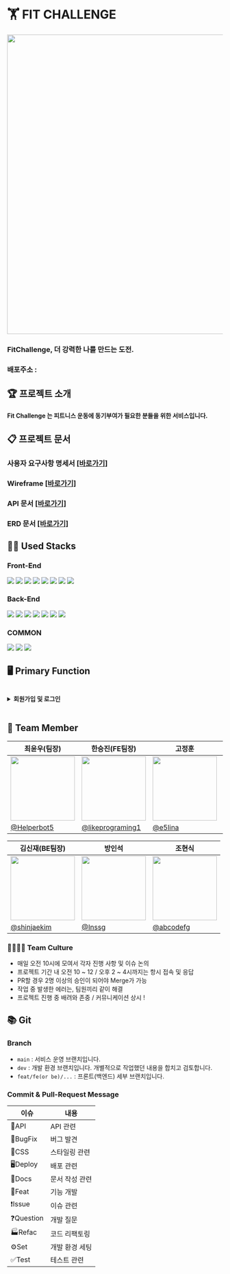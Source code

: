 # 🏋️ FIT CHALLENGE

<img src="https://user-images.githubusercontent.com/89185550/205304667-e328f320-22a9-4926-81ae-9c63e3664b98.png" width="700px"/>

### FitChallenge, 더 강력한 나를 만드는 도전. 

### 배포주소 :


## 🏆 프로젝트 소개

#### Fit Challenge 는 피트니스 운동에 동기부여가 필요한 분들을 위한 서비스입니다.


## 📋 프로젝트 문서

### 사용자 요구사항 명세서 [[바로가기]](https://valuable-elm-71b.notion.site/8499af76cc3945f4948eede8d691878b)
### Wireframe [[바로가기]](https://valuable-elm-71b.notion.site/dc446edbfb4645448d0ad4da221026db)
### API 문서 [[바로가기]](https://valuable-elm-71b.notion.site/API-93a7f5d91f1b4770aef6717da55c1b2f)
### ERD 문서 [[바로가기]](https://valuable-elm-71b.notion.site/ERD-9248523898934c1f9db1b36c0b6df250)


## 👩‍💻 Used Stacks

### Front-End
<img src = "https://img.shields.io/badge/html5-E34F26?style=for-the-badge&logo=html5&logoColor=white"> <img src="https://img.shields.io/badge/CSS3-00A7E2?style=for-the-badge&logo=css3&logoColor=white"/> <img src = "https://img.shields.io/badge/javascript-F7DF1E?style=for-the-badge&logo=javascript&logoColor=black"> <img src = "https://img.shields.io/badge/react-61DAFB?style=for-the-badge&logo=react&logoColor=black"> <img src = "https://img.shields.io/badge/styled--components-DB7093?style=for-the-badge&logo=styled-components&logoColor=white"> <img src = "https://img.shields.io/badge/Axios-181717?style=for-the-badge&logo=Axios&logoColor=white"> <img src = "https://img.shields.io/badge/Redux-764ABC?style=for-the-badge&logo=Redux&logoColor=white"> <img src="https://img.shields.io/badge/AmazonS3-339933?style=for-the-badge&logo=AmazonS3&logoColor=white">

### Back-End
<img src="https://img.shields.io/badge/java-007396?style=for-the-badge&logo=java&logoColor=white"> <img src = "https://img.shields.io/badge/springboot-6DB33F?style=for-the-badge&logo=springboot&logoColor=white"> <img src = "https://img.shields.io/badge/mysql-4479A1?style=for-the-badge&logo=mysql&logoColor=white"> <img src = "https://img.shields.io/badge/spring data JPA-6DB33F?style=for-the-badge&logo=spring data JPA&logoColor=white"> <img src="https://img.shields.io/badge/JWT-black?style=for-the-badge&logo=JSON%20web%20tokens"/> <img src="https://img.shields.io/badge/Spring%20Security-6DB33F.svg?style=for-the-badge&logo=Spring-Security&logoColor=white" /> <img src="https://img.shields.io/badge/AmazonAWS-232F3E?style=for-the-badge&logo=AmazonEC2&logoColor=white">


### COMMON
<img src = "https://img.shields.io/badge/git-F05032?style=for-the-badge&logo=git&logoColor=white"> <img src="https://img.shields.io/badge/github-181717?style=for-the-badge&logo=github&logoColor=white"> <img src="https://img.shields.io/badge/discord-4d377b?style=for-the-badge&logo=discord&logoColor=white">

## 🖥 Primary Function

</br>

<details>
<summary><b>회원가입 및 로그인</b></summary>
<div markdown="1">
 
![](https://user-images.githubusercontent.com/81614803/196869628-707b6be7-9af0-428e-86c8-7861162bd588.gif)
 - **Reference** :pushpin:
   - 이름, 닉네임, 메일, 비밀번호를 입력하면 해당 메일로 인증번호가 오고 그 번호로 인증하여 회원가입이 가능합니다. (이메일 중복 불가)
   - 가입을 완료하면 해당 이메일과 비밀번호로 로그인 하면 됩니다.
 
</div>
</details>
</br>

## 💪 Team Member
|최윤우(팀장)      |한승진(FE팀장)|고정훈|고하나|
|---------------|----|----|----|
|<img src="https://user-images.githubusercontent.com/107971188/205416485-5b7f3402-cf4c-4cf5-b229-0612744524f6.png" width="150px"/>|<img src="https://user-images.githubusercontent.com/89185550/200539888-90098221-47b0-446e-a2a5-9be1d926d8ea.png" width="150px"/>|<img src="https://user-images.githubusercontent.com/107971188/205416593-c9a03f99-9e8e-4fd0-8601-fdb86048a9d6.png" width="150px"/>|<img src="https://user-images.githubusercontent.com/107971188/205416550-07670d1d-ec28-4db3-8d6e-2d53a8fa3ec5.png" width="150px" />|
|[@Helperbot5](https://github.com/Helperbot5)|[@likeprograming1](https://github.com/likeprograming1)|[@e5lina](https://github.com/e5lina)|[@ko9612](https://github.com/ko9612)|

|김신재(BE팀장)|방인석|조현식|
|----|----|----|
|<img src="https://user-images.githubusercontent.com/89185550/200539753-c273f7d7-43e5-4e3f-ba1f-3fa13617c616.jpeg" width="150px" />|<img src="https://user-images.githubusercontent.com/89185550/200539186-d7c54fae-514d-448f-b53d-ef1d87101c7d.png" width="150px"/>|<img src="https://user-images.githubusercontent.com/89185550/200539734-ad2ec920-aa02-4bbd-9ce6-3885661fc912.jpg" width="150px" />|
|[@shinjaekim](https://github.com/shinjaekim)|[@Inssg](https://github.com/Inssg)|[@abcodefg](https://github.com/abcodefg)|


### 👨‍👩‍👧‍👦 Team Culture

- 매일 오전 10시에 모여서 각자 진행 사항 및 이슈 논의
- 프로젝트 기간 내 오전 10 ~ 12 / 오후 2 ~ 4시까지는 항시 접속 및 응답
- PR할 경우 2명 이상의 승인이 되어야 Merge가 가능
- 작업 중 발생한 에러는, 팀원끼리 같이 해결
- 프로젝트 진행 중 배려와 존중 / 커뮤니케이션 상시 ! 


## 📚 Git
### Branch
- `main` : 서비스 운영 브랜치입니다.
- `dev` : 개발 환경 브랜치입니다. 개별적으로 작업했던 내용을 합치고 검토합니다.
- `feat/fe(or be)/...` : 프론트(백엔드) 세부 브랜치입니다.
### Commit & Pull-Request Message
|이슈|내용|
|---|---|
|🚀API|API 관련|
|🤬BugFix|버그 발견|
|🎨CSS|스타일링 관련|
|🖥Deploy|배포 관련|
|📓Docs|문서 작성 관련|
|🌟Feat|기능 개발|
|❗Issue|이슈 관련|
|❓Question|개발 질문|
|🏭Refac|코드 리팩토링|
|⚙Set|개발 환경 세팅|
|✅Test|테스트 관련|
